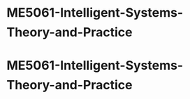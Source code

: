 # ME5061-Intelligent-Systems-Theory-and-Practice
# ME5061-Intelligent-Systems-Theory-and-Practice
